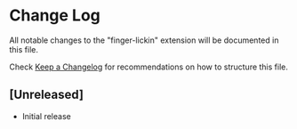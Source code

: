 # Change Log

All notable changes to the "finger-lickin" extension will be documented in this file.

Check [Keep a Changelog](http://keepachangelog.com/) for recommendations on how to structure this file.

## [Unreleased]

- Initial release